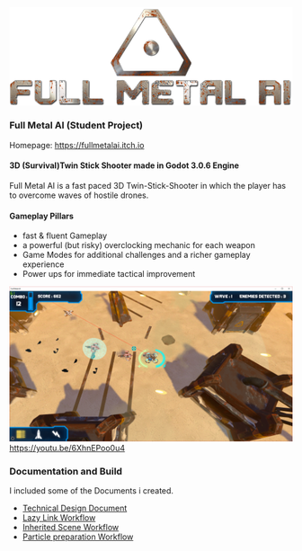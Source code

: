 [![Full Metal AI Logo](img/Logo.png)](https://fullmetalai.itch.io)

### Full Metal AI (Student Project)

Homepage: https://fullmetalai.itch.io

#### 3D (Survival)Twin Stick Shooter made in Godot 3.0.6 Engine

Full Metal AI is a fast paced 3D Twin-Stick-Shooter
in which the player has to overcome waves of hostile drones.

#### Gameplay Pillars
- fast & fluent Gameplay
- a powerful (but risky) overclocking mechanic for each weapon
- Game Modes for additional challenges and a richer gameplay experience
- Power ups for immediate tactical improvement

[![Gameplay Screenshots / Video](img/Screen_2.png)](https://youtu.be/6XhnEPoo0u4)
https://youtu.be/6XhnEPoo0u4

### Documentation and Build

I included some of the Documents i created.
  - [Technical Design Document](https://github.com/SradnickDev/FullMetalAI/Docs)
  - [Lazy Link Workflow](https://github.com/SradnickDev/FullMetalAI/Docs)
  - [Inherited Scene Workflow](https://github.com/SradnickDev/FullMetalAI/Docs)
  - [Particle preparation Workflow](https://github.com/SradnickDev/FullMetalAI/Docs)
  
  
